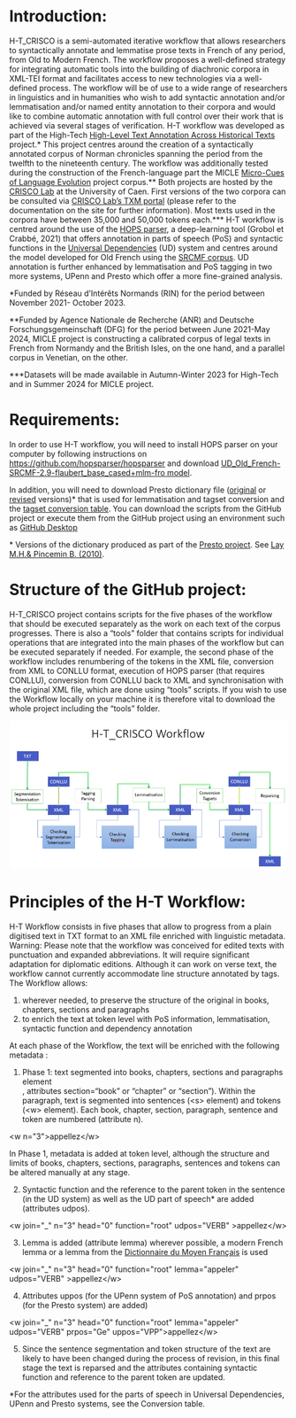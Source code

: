 # Introduction:
H-T_CRISCO is a semi-automated iterative workflow that allows researchers to syntactically annotate and lemmatise prose texts in French of any period, from Old to Modern French. The workflow proposes a well-defined strategy for integrating automatic tools into the building of diachronic corpora in XML-TEI format and facilitates access to new technologies via a well-defined process. The workflow will be of use to a wide range of researchers in linguistics and in humanities who wish to add syntactic annotation and/or lemmatisation and/or named entity annotation to their corpora and would like to combine automatic annotation with full control over their work that is achieved via several stages of verification. 
H-T workflow was developed as part of the High-Tech [High-Level Text Annotation Across Historical Texts](https://crisco.unicaen.fr/recherche/projet-rin-high-tech-1089578.kjsp?RH=1531402918899) project.\* This project centres around the creation of a syntactically annotated corpus of Norman chronicles spanning the period from the twelfth to the nineteenth century. The workflow was additionally tested during the construction of the French-language part the MICLE [Micro-Cues of Language Evolution](https://www.unicaen.fr/projet_de_recherche/micle/) project corpus.\*\* Both projects are hosted by the [CRISCO Lab](http://crisco.unicaen.fr/accueil-crisco-863157.kjsp) at the University of Caen. First versions of the two corpora can be consulted via [CRISCO Lab’s TXM portal](https://txm-crisco.huma-num.fr/txm/) (please refer to the documentation on the site for further information). Most texts used in the corpora have between 35,000 and 50,000 tokens each.\*\*\* 
H-T workflow is centred around the use of the [HOPS parser](https://github.com/hopsparser/hopsparser), a deep-learning tool (Grobol et Crabbé, 2021) that offers annotation in parts of speech (PoS) and syntactic functions in the [Universal Dependencies](https://universaldependencies.org/) (UD) system and centres around the model developed for Old French using the [SRCMF corpus](https://universal.grew.fr/?corpus=UD_Old_French-SRCMF@2.12). UD annotation is further enhanced by lemmatisation and PoS tagging in two more systems, UPenn and Presto which offer a more fine-grained analysis.

\*Funded by Réseau d’Intérêts Normands (RIN) for the period between November 2021- October 2023.

\*\*Funded by Agence Nationale de Recherche (ANR) and Deutsche Forschungsgemeinschaft (DFG) for the period between June 2021-May 2024, MICLE project is constructing a calibrated corpus of legal texts in French from Normandy and the British Isles, on the one hand, and a parallel corpus in Venetian, on the other.

\*\*\*Datasets will be made available in Autumn-Winter 2023 for High-Tech and in Summer 2024 for MICLE project.

# Requirements:
In order to use H-T workflow, you will need to install HOPS parser on your computer by following instructions on https://github.com/hopsparser/hopsparser and download [UD_Old_French-SRCMF-2.9-flaubert_base_cased+mlm-fro model](https://zenodo.org/record/6542539).

In addition, you will need to download Presto dictionary file ([original](https://unicloud.unicaen.fr/index.php/s/NSkPrcaZ3Rx2t9P) or [revised](https://unicloud.unicaen.fr/index.php/s/YgfYJenQMKD8bEC) versions)\* that is used for lemmatisation and tagset conversion and the [tagset conversion table](https://unicloud.unicaen.fr/index.php/s/CAdFCbGgGKFHrai). You can download the scripts from the GitHub project or execute them from the GitHub project using an environment such as [GitHub Desktop](https://desktop.github.com/)

\* Versions of the dictionary produced as part of the [Presto project](http://presto.ens-lyon.fr/). See [Lay M.H.& Pincemin B. (2010)](https://www.ledonline.it/ledonline/JADT-2010/allegati/JADT-2010-1045-1056_106-Lay.pdf).

# Structure of the GitHub project:
H-T_CRISCO project contains scripts for the five phases of the workflow that should be executed separately as the work on each text of the corpus progresses.
There is also a “tools” folder that contains scripts for individual operations that are integrated into the main phases of the workflow but can be executed separately if needed. For example, the second phase of the workflow includes renumbering of the tokens in the XML file, conversion from XML to CONLLU format, execution of HOPS parser (that requires CONLLU), conversion from CONLLU back to XML and synchronisation with the original XML file, which are done using “tools” scripts.
If you wish to use the Workflow locally on your machine it is therefore vital to download the whole project including the “tools” folder.

![Workflow](img/HT_workflow.png)

# Principles of the H-T Workflow:
H-T Workflow consists in five phases that allow to progress from a plain digitised text in TXT format to an XML file enriched with linguistic metadata.
Warning: Please note that the workflow was conceived for edited texts with punctuation and expanded abbreviations. It will require significant adaptation for diplomatic editions. Although it can work on verse text, the workflow cannot currently accommodate line structure annotated by <l> tags.
The Workflow allows:
1. wherever needed, to preserve the structure of the original in books, chapters, sections and paragraphs
2. to enrich the text at token level with PoS information, lemmatisation, syntactic function and dependency annotation

At each phase of the Workflow, the text will be enriched with the following metadata :
1. Phase 1: text segmented into books, chapters, sections and paragraphs element <div>, attributes section=“book” or “chapter” or “section”). Within the paragraph, text is segmented into sentences (\<s> element) and tokens (\<w> element). Each book, chapter, section, paragraph, sentence and token are numbered (attribute n).

\<w n="3">appellez\</w>


In Phase 1, metadata is added at token level, although the structure and limits of books, chapters, sections, paragraphs, sentences and tokens can be altered manually at any stage.


2. Syntactic function and the reference to the parent token in the sentence (in the UD system) as well as the UD part of speech* are added (attributes udpos). 


\<w join="_" n="3" head="0" function="root" udpos="VERB" >appellez\</w>


3. Lemma is added (attribute lemma) wherever possible, a modern French lemma or a lemma from the [Dictionnaire du Moyen Français](http://zeus.atilf.fr/dmf/) is used


\<w join="_" n="3" head="0" function="root" lemma="appeler" udpos="VERB" >appellez\</w>


4. Attributes uppos (for the UPenn system of PoS annotation) and prpos (for the Presto system) are added)


\<w join="_" n="3" head="0" function="root" lemma="appeler" udpos="VERB" prpos="Ge" uppos="VPP">appellez\</w>


5. Since the sentence segmentation and token structure of the text are likely to have been changed during the process of revision, in this final stage the text is reparsed and the attributes containing syntactic function and reference to the parent token are updated.


*For the attributes used for the parts of speech in Universal Dependencies, UPenn and Presto systems, see the Conversion table. 
